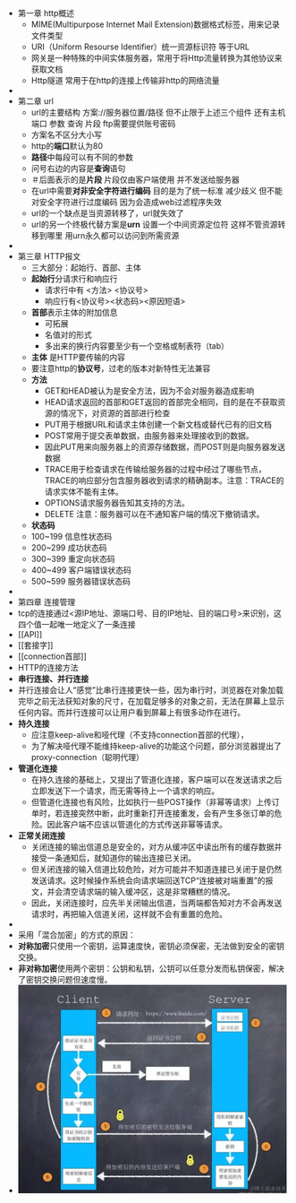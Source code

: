 - 第一章 http概述
	- MIME(Multipurpose Internet Mail Extension)数据格式标签，用来记录文件类型
	- URI（Uniform Resourse Identifier）统一资源标识符 等于URL
	- 网关是一种特殊的中间实体服务器，常用于将Http流量转换为其他协议来获取文档
	- Http隧道 常用于在http的连接上传输非http的网络流量
-
- 第二章 url
	- url的主要结构 方案://服务器位置/路径 但不止限于上述三个组件 还有主机 端口 参数 查询 片段 ftp需要提供账号密码
	- 方案名不区分大小写
	- http的**端口**默认为80
	- **路径**中每段可以有不同的参数
	- 问号右边的内容是**查询**语句
	- ＃后面表示的是**片段** 片段仅由客户端使用 并不发送给服务器
	- 在url中需要**对非安全字符进行编码** 目的是为了统一标准 减少歧义 但不能对安全字符进行过度编码 因为会造成web过滤程序失效
	- url的一个缺点是当资源转移了，url就失效了
	- url的另一个终极代替方案是**urn** 设置一个中间资源定位符 这样不管资源转移到哪里 用urn永久都可以访问到所需资源
-
- 第三章 HTTP报文
	- 三大部分：起始行、首部、主体
	- **起始行**分请求行和响应行
		- 请求行中有 <方法> <url> <协议号>
		- 响应行有<协议号><状态码><原因短语>
	- **首部**表示主体的附加信息
		- 可拓展
		- 名值对的形式
		- 多出来的换行内容要至少有一个空格或制表符（tab）
	- **主体** 是HTTP要传输的内容
	- 要注意http的**协议号**，过老的版本对新特性无法兼容
	- **方法**
		- GET和HEAD被认为是安全方法，因为不会对服务器造成影响
		- HEAD请求返回的首部和GET返回的首部完全相同，目的是在不获取资源的情况下，对资源的首部进行检查
		- PUT用于根据URL和请求主体创建一个新文档或替代已有的旧文档
		- POST常用于提交表单数据，由服务器来处理接收到的数据。
		- 因此PUT用来向服务器上的资源存储数据，而POST则是向服务器发送数据
		- TRACE用于检查请求在传输给服务器的过程中经过了哪些节点，TRACE的响应部分包含服务器收到请求的精确副本。注意：TRACE的请求实体不能有主体。
		- OPTIONS请求服务器告知其支持的方法。
		- DELETE 注意：服务器可以在不通知客户端的情况下撤销请求。
	- **状态码**
	- 100~199 信息性状态码
	- 200~299 成功状态码
	- 300~399 重定向状态码
	- 400~499 客户端错误状态码
	- 500~599 服务器错误状态码
-
- 第四章 连接管理
- tcp的连接通过<源IP地址、源端口号、目的IP地址、目的端口号>来识别，这四个值一起唯一地定义了一条连接
- [[API]]
- [[套接字]]
- [[connection首部]]
- HTTP的连接方法
- **串行连接、并行连接**
- 并行连接会让人“感觉”比串行连接更快一些，因为串行时，浏览器在对象加载完毕之前无法获知对象的尺寸，在加载足够多的对象之前，无法在屏幕上显示任何内容。而并行连接可以让用户看到屏幕上有很多动作在进行。
- **持久连接**
	- 应注意keep-alive和哑代理（不支持connection首部的代理），
	- 为了解决哑代理不能维持keep-alive的功能这个问题，部分浏览器提出了proxy-connection（聪明代理）
- **管道化连接**
	- 在持久连接的基础上，又提出了管道化连接，客户端可以在发送请求之后立即发送下一个请求，而无需等待上一个请求的响应。
	- 但管道化连接也有风险，比如执行一些POST操作（非幂等请求）上传订单时，若连接突然中断，此时重新打开连接重发，会有产生多张订单的危险。因此客户端不应该以管道化的方式传送非幂等请求。
- **正常关闭连接**
	- 关闭连接的输出信道总是安全的，对方从缓冲区中读出所有的缓存数据并接受一条通知后，就知道你的输出连接已关闭。
	- 但关闭连接的输入信道比较危险，对方可能并不知道连接已关闭于是仍然发送请求。这时候操作系统会向请求端回送TCP“连接被对端重置”的报文，并会清空请求端的输入缓冲区，这是非常糟糕的情况。
	- 因此，关闭连接时，应先半关闭输出信道，当两端都告知对方不会再发送请求时，再把输入信道关闭，这样就不会有重置的危险。
-
- 采用「混合加密」的方式的原因：
- **对称加密**只使用一个密钥，运算速度快，密钥必须保密，无法做到安全的密钥交换。
- **非对称加密**使用两个密钥：公钥和私钥，公钥可以任意分发而私钥保密，解决了密钥交换问题但速度慢。
- ![image.png](../assets/image_1698468099906_0.png)